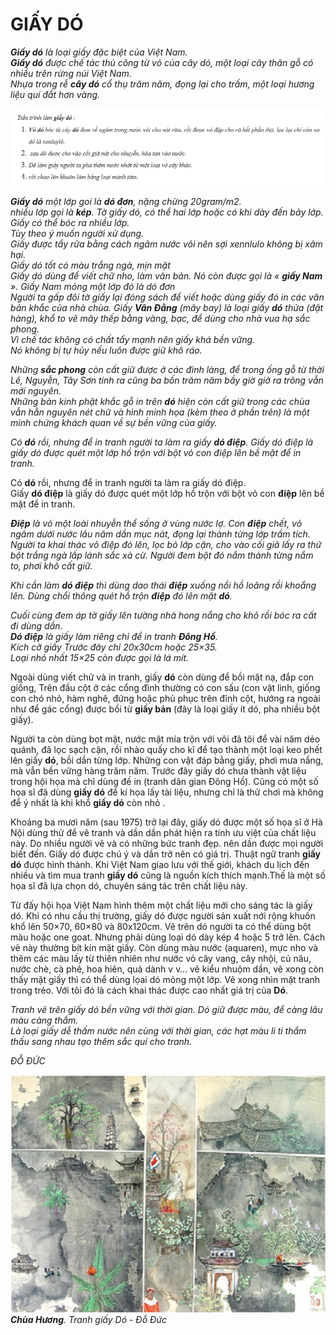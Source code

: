 <!--
title: Giấy Dó và tranh giấy Dó
author: Nguyễn Tích Kỳ
status: completed
-->

#  GIẤY DÓ

***Giấy dó** là loại giấy đặc biệt của Việt Nam.*  
***Giấy dó** được chế tác thủ công từ vỏ của cây dó, một loại cây thân gỗ có nhiều trên rừng núi Việt Nam.*  
*Nhựa trong rễ **cây dó** cổ thụ trăm năm, đọng lại cho trầm, một loại hương liệu quí đắt hơn vàng.*

![](01.jpg)

***Giấy dó** một lớp goi là **dó đơn**, nặng chừng 20gram/m2.  
nhiều lớp gọi là **kép**.
Tờ giấy dó, có thể hai lớp hoặc có khi dày đến bảy lớp.  
Giấy có thể bóc ra nhiều lớp.  
Tùy theo ý muốn người xử dụng.   
Giấy được tẩy rửa bằng cách ngâm nước vôi nên sợi xennlulo không bị xâm hại.  
Giấy dó tốt có màu trắng ngà, mịn mặt  
Giấy dó dùng để viết chữ nho, làm văn bản. Nó còn được gọi là « **giấy Nam** ». Giấy Nam mỏng một lớp đó là dó đơn  
Người ta gấp đôi tờ giấy lại đóng sách để viết hoặc dùng giấy đó in các văn bản khắc của nhà chùa.
Giấy **Vân Đằng** (mây bay) là loại giấy **dó** thửa (đặt hàng), khổ to vẽ mây thếp bằng vàng, bạc, để dùng cho nhà vua hạ sắc phong.  
Vì chế tác không có chất tẩy mạnh nên giấy khá bền vững.  
Nó không bị tự hủy nếu luôn được giữ khô ráo.*

*Những **sắc phong** còn cất giữ được ở các đình làng, để trong ống gỗ từ thời Lê, Nguyễn, Tây Sơn tính ra cũng ba bốn trăm năm bầy giờ giở ra trông vẫn mới nguyên.  
Những bản kinh phật khắc gỗ in trên **dó** hiện còn cất giữ trong các chùa vẫn hằn nguyên nét chữ và hình minh họa (kèm theo ở phần trên) là một minh chứng khách quan về sự bền vững của giấy.*

*Có **dó** rồi, nhưng để in tranh người ta làm ra giấy **dó điệp**.
Giấy dó điệp là giấy dó được quét một lớp hồ trộn với bột vỏ con điệp lên bề mặt để in tranh.*

Có **dó** rồi, nhưng để in tranh người ta làm ra giấy dó điệp.  
Giấy **dó điệp** là giấy dó được quét một lớp hồ trộn với bột vỏ con **điệp** lên bề mặt để in tranh.

***Điệp** là vỏ một loài nhuyễn thể sống ở vùng nước lợ. Con **điệp** chết, vỏ ngâm dưới nước lâu năm dần mục nát, đọng lại thành từng lớp trầm tích. Người ta khai thác vỏ điệp đó lên, lọc bỏ lớp cặn, cho vào cối giã lấy ra thứ bột trắng ngà lấp lánh sắc xà cừ. Người đem bột đó nắm thành từng nắm to, phơi khô cất giữ.*

*Khi cần làm **dó điệp** thì dùng dao thái **điệp** xuống nồi hồ loãng rồi khoắng lên. Dùng chổi thông quét hồ trộn **điệp** đó lên mặt **dó**.*

*Cuối cùng đem áp tờ giấy lên tường nhà hong nắng cho khô rồi bóc ra cất đi dùng dần.  
**Dó điệp** là giấy làm riêng chỉ để in tranh **Đông Hồ**.  
Kích cỡ giấy Trước đây chỉ 20x30cm hoặc 25×35.  
Loại nhỏ nhất 15×25 còn được gọi là lá mít.* 

Ngoài dùng viết chữ và in tranh, giấy **dó** còn dùng để bồi mặt nạ, đắp con giống,
Trên đầu cột ở các cổng đình thường có con sấu (con vật linh, giống con chó nhỏ, hàm nghê, đứng hoặc phủ phục trên đỉnh cột, hướng ra ngoài như để gác cổng) được bồi từ **giấy bản** (đây là loại giấy ít dó, pha nhiều bột giấy).

Người ta còn dùng bọt mật, nước mật mía trộn với vôi đã tôi để vài năm dẻo quánh, đã lọc sạch cặn, rồi nhào quấy cho kĩ để tạo thành một loại keo phết lên giấy **dó**, bồi dần từng lớp.
Những con vật đáp bằng giấy, phơi mưa nắng, mà vẫn bền vững hàng trăm năm.
Trước đây giấy dó chưa thành vật liệu trong hội họa mà chỉ dùng đế in (tranh dân gian Đông Hồ). Cũng có một số họa sĩ đã dùng **giấy dó** để kí họa lấy tài liệu, nhưng chỉ là thử chơi mà không để ý nhất là khi khổ **giấy dó** còn nhỏ .

Khoảng ba mươi năm (sau 1975) trở lại đây, giấy dó được một số họa sĩ ở Hà Nội dùng thử để vẽ tranh và dần dần phát hiện ra tính ưu việt của chất liệu này. Do nhiều người vẽ và có những bức tranh đẹp. nên dần được mọi người biết đến. Giấy dó được chú ý và dần trở nên có giá trị. Thuật ngữ tranh **giấy dó** được hình thành. Khi Việt Nam giao lưu với thế giới, khách du lịch đến nhiều và tìm mua tranh **giấy dó** cũng là nguồn kích thích mạnh.Thế là một số họa sĩ đã lựa chọn dó, chuyên sáng tác trên chất liệu này.

Từ đấy hội họa Việt Nam hình thêm một chất liệu mới cho sáng tác là giấy dó. Khi có nhu cầu thị trường, giấy dó được người sản xuất nới rộng khuôn khổ lên 50×70, 60×80 và 80x120cm.
Vẽ trên dó người ta có thể dùng bột màu hoặc one goat.
Nhưng phải dùng loại dó dày kép 4 hoặc 5 trở lên. Cách vẽ này thường bít kín mặt giấy.
Còn dùng màu nước (aquaren), mực nho và thêm các màu lấy từ thiên nhiên như nước vỏ cây vang, cây nhội, củ nâu, nước chè, cà phê, hoa hiên, quả dành v v…
vẽ kiểu nhuộm dần, vẽ xong còn thấy mặt giấy thì có thể dùng lọai dó mỏng một lớp. Vẽ xong nhìn mặt tranh trong trẻo.
Với tôi đó là cách khai thác được cao nhất giá trị của **Dó**.

*Tranh vẽ trên giấy dó bền vững với thời gian. Dó giữ được màu, để càng lâu màu càng thắm.    
Là loại giấy dễ thấm nước nên cùng với thời gian, các hạt màu li ti thẩm thấu sang nhau tạo thêm sắc quí cho tranh.*

*ĐỖ ĐỨC*

![](02.jpg)  
***Chùa Hương**. Tranh giấy Dó - Đỗ Đức*


















